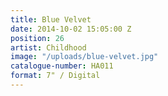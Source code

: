 ```yaml
---
title: Blue Velvet
date: 2014-10-02 15:05:00 Z
position: 26
artist: Childhood
image: "/uploads/blue-velvet.jpg"
catalogue-number: HA011
format: 7" / Digital
---
```


